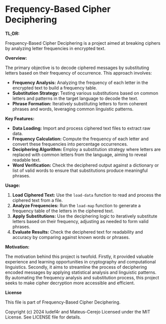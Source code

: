 # Frequency-Based Cipher Deciphering

**TL;DR:**

Frequency-Based Cipher Deciphering is a project aimed at breaking ciphers by analyzing letter frequencies in encrypted text. 

**Overview:**

The primary objective is to decode ciphered messages by substituting letters based on their frequency of occurrence. This approach involves:

* **Frequency Analysis:** Analyzing the frequency of each letter in the encrypted text to build a frequency table.
* **Substitution Strategy:** Testing various substitutions based on common letters and patterns in the target language to decode the text.
* **Phrase Formation:** Iteratively substituting letters to form coherent phrases and words, leveraging common linguistic patterns.

**Key Features:**

* **Data Loading:** Import and process ciphered text files to extract raw data.
* **Frequency Calculation:** Compute the frequency of each letter and convert these frequencies into percentage occurrences.
* **Deciphering Algorithm:** Employ a substitution strategy where letters are replaced with common letters from the language, aiming to reveal readable text.
* **Word Verification:** Check the deciphered output against a dictionary or list of valid words to ensure that substitutions produce meaningful phrases.

**Usage:**

1. **Load Ciphered Text:** Use the `load-data` function to read and process the ciphered text from a file.
2. **Analyze Frequencies:** Run the `load-map` function to generate a frequency table of the letters in the ciphered text.
3. **Apply Substitutions:** Use the deciphering logic to iteratively substitute letters based on their frequency, adjusting as needed to form valid phrases.
4. **Evaluate Results:** Check the deciphered text for readability and accuracy by comparing against known words or phrases.

**Motivation:**

The motivation behind this project is twofold. 
Firstly, it provided valuable experience and learning opportunities in cryptography and computational linguistics. 
Secondly, it aims to streamline the process of deciphering encoded messages by applying statistical analysis and linguistic patterns. 
By automating the frequency analysis and substitution process, this project seeks to make cipher decryption more accessible and efficient.

**License**

This file is part of Frequency-Based Cipher Deciphering.

Copyright (c) 2024 ludef4r and Mateus-Cerejo
Licensed under the MIT License. See LICENSE file for details.
